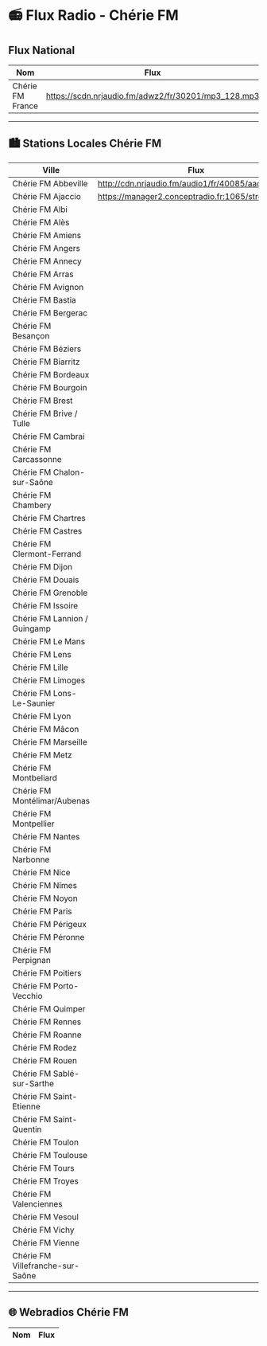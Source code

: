 # 📻 Flux Radio - Chérie FM 



## Flux National

| Nom               | Flux                                       
|-------------------|--------------------------------------------
| Chérie FM France  | https://scdn.nrjaudio.fm/adwz2/fr/30201/mp3_128.mp3

---

## 🏙️ Stations Locales Chérie FM

| Ville                                 | Flux                                                                 
|---------------------------------------|----------------------------------------------------------------------
| Chérie FM Abbeville                   | http://cdn.nrjaudio.fm/audio1/fr/40085/aac_64.mp3
| Chérie FM Ajaccio                     | https://manager2.conceptradio.fr:1065/stream
| Chérie FM Albi                        |
| Chérie FM Alès                        |
| Chérie FM Amiens                      |
| Chérie FM Angers                      |
| Chérie FM Annecy                      |
| Chérie FM Arras                       |
| Chérie FM Avignon                     |
| Chérie FM Bastia                      |
| Chérie FM Bergerac                    |
| Chérie FM Besançon                    |
| Chérie FM Béziers                     |
| Chérie FM Biarritz                    |
| Chérie FM Bordeaux                    |
| Chérie FM Bourgoin                    |
| Chérie FM Brest                       |
| Chérie FM Brive / Tulle               |
| Chérie FM Cambrai                     |
| Chérie FM Carcassonne                 |
| Chérie FM Chalon-sur-Saône            |
| Chérie FM Chambery                    |
| Chérie FM Chartres                    |
| Chérie FM Castres                     |
| Chérie FM Clermont-Ferrand            |
| Chérie FM Dijon                       |
| Chérie FM Douais                      |
| Chérie FM Grenoble                    |
| Chérie FM Issoire                     |
| Chérie FM Lannion / Guingamp          | 
| Chérie FM Le Mans                     |
| Chérie FM Lens                        |
| Chérie FM Lille                       |
| Chérie FM Limoges                     |
| Chérie FM Lons-Le-Saunier             |
| Chérie FM Lyon                        |
| Chérie FM Mâcon                       |
| Chérie FM Marseille                   |
| Chérie FM Metz                        |
| Chérie FM Montbeliard                 |
| Chérie FM Montélimar/Aubenas          |
| Chérie FM Montpellier                 |
| Chérie FM Nantes                      |
| Chérie FM Narbonne                    |
| Chérie FM Nice                        |
| Chérie FM Nîmes                       |
| Chérie FM Noyon                       |
| Chérie FM Paris                       |
| Chérie FM Périgeux                    |
| Chérie FM Péronne                     |
| Chérie FM Perpignan                   |
| Chérie FM Poitiers                    |
| Chérie FM Porto-Vecchio               |
| Chérie FM Quimper                     |
| Chérie FM Rennes                      |
| Chérie FM Roanne                      |
| Chérie FM Rodez                       |
| Chérie FM Rouen                       |
| Chérie FM Sablé-sur-Sarthe            |
| Chérie FM Saint-Etienne               |
| Chérie FM Saint-Quentin               |
| Chérie FM Toulon                      |
| Chérie FM Toulouse                    |
| Chérie FM Tours                       |
| Chérie FM Troyes                      |
| Chérie FM Valenciennes                |
| Chérie FM Vesoul                      |
| Chérie FM Vichy                       |
| Chérie FM Vienne                      |
| Chérie FM Villefranche-sur-Saône      |

---

## 🌐 Webradios Chérie FM 

| Nom                          | Flux                                                                 
|-----------------------------|----------------------------------------------------------------------

